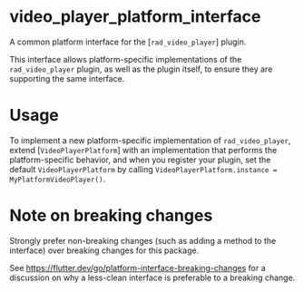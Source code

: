 # video_player_platform_interface

A common platform interface for the [`rad_video_player`] plugin.

This interface allows platform-specific implementations of the `rad_video_player`
plugin, as well as the plugin itself, to ensure they are supporting the
same interface.

# Usage

To implement a new platform-specific implementation of `rad_video_player`, extend
[`VideoPlayerPlatform`] with an implementation that performs the
platform-specific behavior, and when you register your plugin, set the default
`VideoPlayerPlatform` by calling
`VideoPlayerPlatform.instance = MyPlatformVideoPlayer()`.

# Note on breaking changes

Strongly prefer non-breaking changes (such as adding a method to the interface)
over breaking changes for this package.

See https://flutter.dev/go/platform-interface-breaking-changes for a discussion
on why a less-clean interface is preferable to a breaking change.


